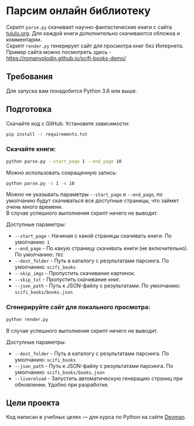 # Парсим онлайн библиотеку

Скрипт `parse.py` скачивает научно-фантастические книги с сайта [tululu.org](http://tululu.org/l55/). Для каждой книги дополнительно скачиваются обложка и комментарии.  
Скрипт `render.py` генерирует сайт для просмотра книг без Интернета.  
Пример сайта можно посмотреть здесь - https://romanvolodin.github.io/scifi-books-demo/

## Требования

Для запуска вам понадобится Python 3.6 или выше.

## Подготовка

Скачайте код с GitHub. Установите зависимости:

```sh
pip install -r requirements.txt
```

### Скачайте книги:
```sh
python parse.py --start_page 1 --end_page 10
```
Можно использовать сокращенную запись:
```sh
python parse.py -s 1 -e 10
```
Можно не указывать параметры `--start_page` и `--end_page`, по умолчанию будут скачиваться все доступные страницы, что займет _очень_ много времени.  
В случае успешного выполнения скрипт ничего не выводит.

Доступные параметры:
- `--start_page` - Начиная с какой страницы скачивать книги. По умолчанию: `1`
- `--end_page` - По какую страницу скачивать книги (не включительно). По умолчанию: `702`
- `--dest_folder` - Путь в каталогу с результатами парсинга. По умолчанию: `scifi_books`
- `--skip_imgs` - Пропустить скачивание картинок.
- `--skip_txt` - Пропустить скачивание книг.
- `--json_path` - Путь к JSON-файлу с результатами. По умолчанию: `scifi_books/books.json`

### Сгенерируйте сайт для локального просмотра:
```sh
python render.py
```
В случае успешного выполнения скрипт ничего не выводит.

Доступные параметры:
- `--dest_folder` - Путь в каталогу с результатами парсинга. По умолчанию: `scifi_books`
- `--json_path` - Путь к JSON-файлу с результатами парсинга. По умолчанию: `scifi_books/books.json`
- `--livereload` - Запустить автоматическую генерацию страниц при обновлении. Удобно при разработке.

## Цели проекта

Код написан в учебных целях — для курса по Python на сайте [Devman](https://dvmn.org).